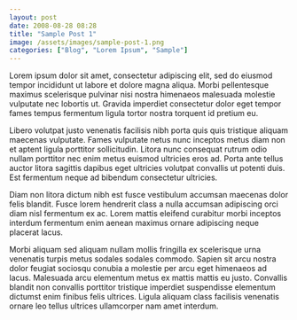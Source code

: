 ```yaml
---
layout: post
date: 2008-08-28 08:28
title: "Sample Post 1"
image: /assets/images/sample-post-1.png
categories: ["Blog", "Lorem Ipsum", "Sample"]
---
```


Lorem ipsum dolor sit amet, consectetur adipiscing elit, sed do eiusmod tempor incididunt ut labore et dolore magna aliqua. Morbi pellentesque maximus scelerisque pulvinar nisi nostra himenaeos malesuada molestie vulputate nec lobortis ut. Gravida imperdiet consectetur dolor eget tempor fames tempus fermentum ligula tortor nostra torquent id pretium eu.

Libero volutpat justo venenatis facilisis nibh porta quis quis tristique aliquam maecenas vulputate. Fames vulputate netus nunc inceptos metus diam non et aptent ligula porttitor sollicitudin. Litora nunc consequat rutrum odio nullam porttitor nec enim metus euismod ultricies eros ad. Porta ante tellus auctor litora sagittis dapibus eget ultricies volutpat convallis ut potenti duis. Est fermentum neque ad bibendum consectetur ultricies.

Diam non litora dictum nibh est fusce vestibulum accumsan maecenas dolor felis blandit. Fusce lorem hendrerit class a nulla accumsan adipiscing orci diam nisl fermentum ex ac. Lorem mattis eleifend curabitur morbi inceptos interdum fermentum enim aenean maximus ornare adipiscing neque placerat lacus.

Morbi aliquam sed aliquam nullam mollis fringilla ex scelerisque urna venenatis turpis metus sodales sodales commodo. Sapien sit arcu nostra dolor feugiat sociosqu conubia a molestie per arcu eget himenaeos ad lacus. Malesuada arcu elementum metus ex mattis mattis eu justo. Convallis blandit non convallis porttitor tristique imperdiet suspendisse elementum dictumst enim finibus felis ultrices. Ligula aliquam class facilisis venenatis ornare leo tellus ultrices ullamcorper nam amet interdum.